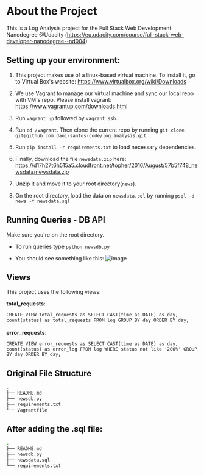 # About the Project
This is a Log Analysis project for the Full Stack Web Development Nanodegree @Udacity (https://eu.udacity.com/course/full-stack-web-developer-nanodegree--nd004)


## Setting up your environment:

1. This project makes use of a linux-based virtual machine. To install it, go to Virtual Box's website: https://www.virtualbox.org/wiki/Downloads

2. We use Vagrant to manage our virtual machine and sync our local repo with VM's repo. Please install vagrant: https://www.vagrantup.com/downloads.html

3. Run `vagrant up` followed by `vagrant ssh`.

4. Run `cd /vagrant`. Then clone the current repo by running
`git clone git@github.com:dani-santos-code/log_analysis.git`

5. Run `pip install -r requirements.txt` to load necessary dependencies.

6. Finally, download the file `newsdata.zip` here: https://d17h27t6h515a5.cloudfront.net/topher/2016/August/57b5f748_newsdata/newsdata.zip

7. Unzip it and move it to your root directory(`news`).

8. On the root directory, load the data on `newsdata.sql` by running `psql -d news -f newsdata.sql`

## Running Queries - DB API

Make sure you're on the root directory.

* To run queries type `python newsdb.py`

* You should see something like this:
![image](https://drive.google.com/uc?export=view&id=17cPO-qDfgG6OdVoLBY7wa_ENoKPP_d9O)

## Views
This project uses the following views:

**total_requests**:

` CREATE VIEW total_requests as
  SELECT CAST(time as DATE) as day, count(status) as total_requests
  FROM log
  GROUP BY day
  ORDER BY day;
`
\
\
**error_requests**:

` CREATE VIEW error_requests as
  SELECT CAST(time as DATE) as day, count(status) as error_log
  FROM log
  WHERE status not like '200%'
  GROUP BY day
  ORDER BY day;
`

## Original File Structure
```bash
.
├── README.md
├── newsdb.py
├── requirements.txt
└── Vagrantfile
```

## After adding the .sql file:

```bash
.
├── README.md
├── newsdb.py
├── newsdata.sql
└── requirements.txt
```
